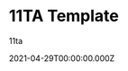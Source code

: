 ---
title: 11TA Template
github: https://github.com/11ta/11ta-template
demo: https://11ta.netlify.app/
license: MIT
author: 11ta
author_link: ''
author_twitter: 11ta_co
author_github: 11ta
date: 2021-04-29T00:00:00.000Z
ssg:
  - Eleventy
cms:
  - Netlifycms
css:
  - Tailwind
archetype:
  - Blog
services: null
hosting:
  - Netlify
  - Vercel
description: >-
  Deeply customizable, full-featured, ready to publish blog template built with
  11ty, TailwindCSS, & Alpine.js
stale: false
disabled: false
disabled_reason: null
draft: false
---